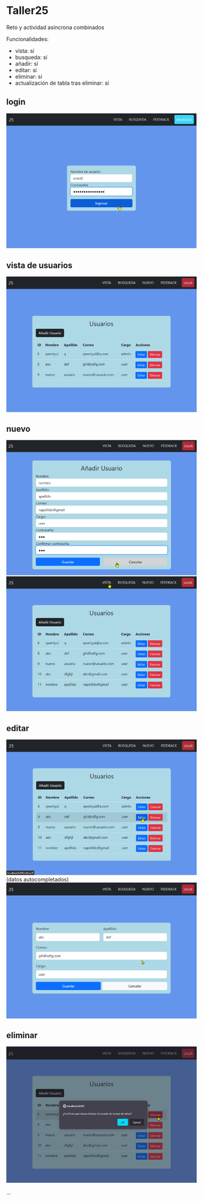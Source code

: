 # Taller25

Reto y actividad asíncrona combinados

Funcionalidades:

- vista: sí
- busqueda: sí
- añadir: sí
- editar: sí
- eliminar: sí
- actualización de tabla tras eliminar: sí

## login

![](./src/assets/login.png)

## vista de usuarios

![](./src/assets/vista.png)

## nuevo

![](./src/assets/nuevo.png)
![](./src/assets/vista2.png)

## editar

![](./src/assets/editar.png)   
(datos autocompletados)    
![](./src/assets/editar2.png)

## eliminar

![](./src/assets/eliminar.png)



...
<!-- 
Cuando agregué la columna cargo no actualize los parámetros de los procedures en phpAdmin, por eso los errores




los formularios de plantilla son mas rapidos pero la logica depende del html
en cambio los reactivos, depende del ts.
?

@input sirve para enviar de c-hijo a c-padre

[(ngModel)]="enlaceenambossentidos"

#referencia

#referencia="ngModel" (ahora puede hacer validaciones de tipo ngIf="referencia.invalid....")



rutas: simples o con parametros (encriptar si se necesitase enviar al url el password, el usuario, o similares)



xampp instala apache y php y te permite usar el servidor de base de datos (dbmaria)
xampp permite que apache pueda entender el lenguaje php



metodos de las api rest

get (obtener)
post 
put (enviar un array (id,nombre,...) y modificar uno) 
patch (actualizar) 
delete 



interceptor:
response => get header(auth username) body(tiene los datos)

???que hay en header request http


servicios guards:
- canActivate
- anDeativate(bloquear salida de rutas)
- canActivateChild
- canLoad
- resolve


angular material 'construido por y para angular'




en SQL
----
use certus;
call sp_Actualizar(2,'abc','asdfgh','sd@fg')

:: son el id, nombre, apellido, correo -->
